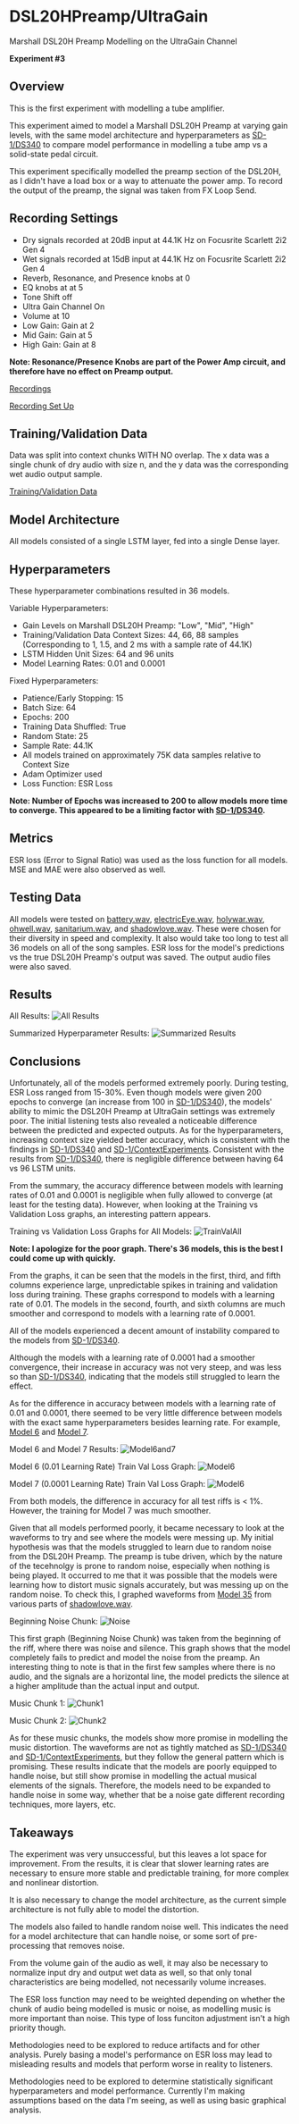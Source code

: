 # DSL20HPreamp/UltraGain
Marshall DSL20H Preamp Modelling on the UltraGain Channel

**Experiment #3**

## Overview
This is the first experiment with modelling a tube amplifier. 

This experiment aimed to model a Marshall DSL20H Preamp at varying gain levels, with the same model architecture and hyperparameters as [SD-1/DS340](../../../WriteUps/SD-1/DS340/README.md) to compare model performance in modelling a tube amp vs a solid-state pedal circuit.

This experiment specifically modelled the preamp section of the DSL20H, as I didn't have a load box or a way to attenuate the power amp. To record the output of the preamp, the signal was taken from FX Loop Send.

## Recording Settings
- Dry signals recorded at 20dB input at 44.1K Hz on Focusrite Scarlett 2i2 Gen 4
- Wet signals recorded at 15dB input at 44.1K Hz on Focusrite Scarlett 2i2 Gen 4
- Reverb, Resonance, and Presence knobs at 0
- EQ knobs at at 5
- Tone Shift off
- Ultra Gain Channel On
- Volume at 10
- Low Gain: Gain at 2
- Mid Gain: Gain at 5
- High Gain: Gain at 8

**Note: Resonance/Presence Knobs are part of the Power Amp circuit, and therefore have no effect on Preamp output.**

[Recordings](../../../Data/DSL20HPreamp/UltraGain)

[Recording Set Up](../../../DataGeneration)

## Training/Validation Data
Data was split into context chunks WITH NO overlap. The x data was a single chunk of dry audio with size n, and the y data was the corresponding wet audio output sample.

[Training/Validation Data](../../../TrainValPickles/DSL20HPreamp/UltraGain)

## Model Architecture
All models consisted of a single LSTM layer, fed into a single Dense layer.

## Hyperparameters
These hyperparameter combinations resulted in 36 models. 

Variable Hyperparameters:
  - Gain Levels on Marshall DSL20H Preamp: "Low", "Mid", "High"
  - Training/Validation Data Context Sizes: 44, 66, 88 samples (Corresponding to 1, 1.5, and 2 ms with a sample rate of 44.1K)
  - LSTM Hidden Unit Sizes: 64 and 96 units
  - Model Learning Rates: 0.01 and 0.0001

Fixed Hyperparameters:
  - Patience/Early Stopping: 15
  - Batch Size: 64
  - Epochs: 200
  - Training Data Shuffled: True
  - Random State: 25
  - Sample Rate: 44.1K
  - All models trained on approximately 75K data samples relative to Context Size
  - Adam Optimizer used
  - Loss Function: ESR Loss

**Note: Number of Epochs was increased to 200 to allow models more time to converge. This appeared to be a limiting factor with [SD-1/DS340](../../../WriteUps/SD-1/DS340/README.md).**

## Metrics
ESR loss (Error to Signal Ratio) was used as the loss function for all models. MSE and MAE were also observed as well.

## Testing Data
All models were tested on [battery.wav](../../../Data/Inputs/battery.wav), [electricEye.wav](../../../Data/Inputs/electricEye.wav), [holywar.wav](../../../Data/Inputs/holywar.wav), [ohwell.wav](../../../Data/Inputs/ohwell.wav), [sanitarium.wav](../../../Data/Inputs/sanitarium.wav), and [shadowlove.wav](../../../Data/Inputs/shadowlove.wav). These were chosen for their diversity in speed and complexity. It also would take too long to test all 36 models on all of the song samples. ESR loss for the model's predictions vs the true DSL20H Preamp's output was saved. The output audio files were also saved.

## Results
All Results:
![All Results](../../../Images/DSL20HPreamp/UltraGain/modelResults.png)

Summarized Hyperparameter Results:
![Summarized Results](../../../Images/DSL20HPreamp/UltraGain/summary_modelResults.png)

## Conclusions
Unfortunately, all of the models performed extremely poorly. During testing, ESR Loss ranged from 15-30%. Even though models were given 200 epochs to converge (an increase from 100 in [SD-1/DS340](../../../WriteUps/SD-1/DS340/README.md)), the models' ability to mimic the DSL20H Preamp at UltraGain settings was extremely poor. The initial listening tests also revealed a noticeable difference between the predicted and expected outputs. As for the hyperparameters, increasing context size yielded better accuracy, which is consistent with the findings in [SD-1/DS340](../../../WriteUps/SD-1/DS340/README.md) and [SD-1/ContextExperiments](../../../WriteUps/SD-1/ContextExperiments/README.md). Consistent with the results from [SD-1/DS340](../../../WriteUps/SD-1/DS340/README.md), there is negligible difference between having 64 vs 96 LSTM units.

From the summary, the accuracy difference between models with learning rates of 0.01 and 0.0001 is negligible when fully allowed to converge (at least for the testing data). However, when looking at the Training vs Validation Loss graphs, an interesting pattern appears. 

Training vs Validation Loss Graphs for All Models:
![TrainValAll](../../../Images/DSL20HPreamp/UltraGain/AllTrainVal.png)

**Note: I apologize for the poor graph. There's 36 models, this is the best I could come up with quickly.**

From the graphs, it can be seen that the models in the first, third, and fifth columns experience large, unpredictable spikes in training and validation loss during training. These graphs correspond to models with a learning rate of 0.01. The models in the second, fourth, and sixth columns are much smoother and correspond to models with a learning rate of 0.0001.

All of the models experienced a decent amount of instability compared to the models from [SD-1/DS340](../../../WriteUps/SD-1/DS340/README.md).

Although the models with a learning rate of 0.0001 had a smoother convergence, their increase in accuracy was not very steep, and was less so than [SD-1/DS340](../../../WriteUps/SD-1/DS340/README.md), indicating that the models still struggled to learn the effect. 

As for the difference in accuracy between models with a learning rate of 0.01 and 0.0001, there seemed to be very little difference between models with the exact same hyperparameters besides learning rate. For example, [Model 6](../../../Models/DSL20HPreamp/UltraGain/Model_6) and [Model 7](../../../Models/DSL20HPreamp/UltraGain/Model_7). 

Model 6 and Model 7 Results:
![Model6and7](../../../Images/DSL20HPreamp/UltraGain/m6vm7.png)

Model 6 (0.01 Learning Rate) Train Val Loss Graph:
![Model6](../../../Images/DSL20HPreamp/UltraGain/Model6.png)

Model 7 (0.0001 Learning Rate) Train Val Loss Graph:
![Model6](../../../Images/DSL20HPreamp/UltraGain/Model7.png)

From both models, the difference in accuracy for all test riffs is < 1%. However, the training for Model 7 was much smoother. 

Given that all models performed poorly, it became necessary to look at the waveforms to try and see where the models were messing up. My initial hypothesis was that the models struggled to learn due to random noise from the DSL20H Preamp. The preamp is tube driven, which by the nature of the tecehnolgy is prone to random noise, especially when nothing is being played. It occurred to me that it was possible that the models were learning how to distort music signals accurately, but was messing up on the random noise. To check this, I graphed waveforms from [Model 35](../../../Models/DSL20HPreamp/UltraGain/Model_35) from various parts of [shadowlove.wav](../../../Data/Inputs/shadowlove.wav). 

Beginning Noise Chunk:
![Noise](../../../Images/DSL20HPreamp/UltraGain/Noise.png)

This first graph (Beginning Noise Chunk) was taken from the beginning of the riff, where there was noise and silence. This graph shows that the model completely fails to predict and model the noise from the preamp. An interesting thing to note is that in the first few samples where there is no audio, and the signals are a horizontal line, the model predicts the silence at a higher amplitude than the actual input and output.

Music Chunk 1:
![Chunk1](../../../Images/DSL20HPreamp/UltraGain/Chunk1.png)

Music Chunk 2:
![Chunk2](../../../Images/DSL20HPreamp/UltraGain/Chunk2.png)

As for these music chunks, the models show more promise in modelling the music distortion. The waveforms are not as tightly matched as [SD-1/DS340](../../../WriteUps/SD-1/DS340/README.md) and [SD-1/ContextExperiments](../../../WriteUps/SD-1/ContextExperiments/README.md), but they follow the general pattern which is promising. These results indicate that the models are poorly equipped to handle noise, but still show promise in modelling the actual musical elements of the signals. Therefore, the models need to be expanded to handle noise in some way, whether that be a noise gate different recording techniques, more layers, etc.

## Takeaways

The experiment was very unsuccessful, but this leaves a lot space for improvement. From the results, it is clear that slower learning rates are necessary to ensure more stable and predictable training, for more complex and nonlinear distortion. 

It is also necessary to change the model architecture, as the current simple architecture is not fully able to model the distortion. 

The models also failed to handle random noise well. This indicates the need for a model architecture that can handle noise, or some sort of pre-processing that removes noise. 

From the volume gain of the audio as well, it may also be necessary to normalize input dry and output wet data as well, so that only tonal characteristics are being modelled, not necessarily volume increases.

The ESR loss function may need to be weighted depending on whether the chunk of audio being modelled is music or noise, as modelling music is more important than noise. This type of loss funciton adjustment isn't a high priority though.

Methodologies need to be explored to reduce artifacts and for other analysis. Purely basing a model's performance on ESR loss may lead to misleading results and models that perform worse in reality to listeners.

Methodologies need to be explored to determine statistically significant hyperparameters and model performance. Currently I'm making assumptions based on the data I'm seeing, as well as using basic graphical analysis.
